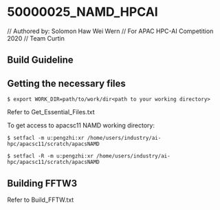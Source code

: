 # 50000025_NAMD_HPCAI
 // Authored by: Solomon Haw Wei Wern
 // For APAC HPC-AI Competition 2020 
 // Team Curtin

## Build Guideline

## Getting the necessary files
    $ export WORK_DIR=path/to/work/dir<path to your working directory>

Refer to Get_Essential_Files.txt

To get access to apacsc11 NAMD working directory:

    $ setfacl -m u:pengzhi:xr /home/users/industry/ai-hpc/apacsc11/scratch/apacsNAMD
 
    $ setfacl -R -m u:pengzhi:xr /home/users/industry/ai-hpc/apacsc11/scratch/apacsNAMD

## Building FFTW3  
Refer to Build_FFTW.txt  
